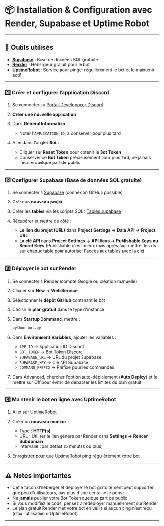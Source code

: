 # 📦 Installation & Configuration avec Render, Supabase et Uptime Robot

---

## 🚀 Outils utilisés

* **[Supabase](https://supabase.com/)** : Base de données SQL gratuite
* **[Render](https://render.com/)** : Hébergeur gratuit pour le bot
* **[UptimeRobot](https://uptimerobot.com/)** : Service pour pinger régulièrement le bot et le maintenir actif

---

### 1️⃣ Créer et configurer l’application Discord

1. Se connecter au [Portail Développeur Discord](https://discord.com/developers/applications)
2. **Créer une nouvelle application**
3. Dans **General Information** :

   * Noter l’`APPLICATION ID`, à conserver pour plus tard
4. Aller dans l’onglet **Bot** :

   * Cliquer sur **Reset Token** pour obtenir le **Bot Token**
   * Conserver ce **Bot Token** précieusement pour plus tard, ne jamais l'écrire quelque part de public

---

### 2️⃣ Configurer Supabase (Base de données SQL gratuite)

1. Se connecter à [Supabase](https://supabase.com/) (connexion GitHub possible)
2. Créer un **nouveau projet**
3. Créer les **tables** via les scripts SQL :
[Tables supabase](assets/SQL_des_tables_supabase)
4. Récupérer et mettre de côté :

   * **Le lien du projet (URL)** dans **Project Settings → Data API → Project URL**
   * **La clé API**  dans **Project Settings → API Keys → Publishable Keys ou Secret Keys** (Publishable c'est mieux mais après faut mettre des rls sur chaque table pour autoriser l'accès aux tables avec la clé)
---

### 3️⃣ Déployer le bot sur Render

1. Se connecter à [Render](https://render.com/) (compte Google ou création manuelle)
2. Cliquer sur **New → Web Service**
3. Sélectionner le **dépôt GitHub** contenant le bot
4. Choisir le **plan gratuit** dans le type d'instance
5. Dans **Startup Command**, mettre :

   ```bash
   python bot.py
   ```
6. Dans **Environment Variables**, ajouter les variables :

   * `APP_ID` → Application ID Discord
   * `BOT_TOKEN` → Bot Token Discord
   * `SUPABASE_URL` → URL du projet Supabase
   * `SUPABASE_KEY` → Clé API Supabase
   *  `COMMAND_PREFIX` → Préfixe pour les commandes 
7. Dans Advanced, chercher l’option auto-déploiement (**Auto Deploy**) et le mettre sur Off pour éviter de dépasser les limites du plan gratuit

---

### 4️⃣ Maintenir le bot en ligne avec UptimeRobot

1. Aller sur [UptimeRobot](https://uptimerobot.com/)
2. Créer un **nouveau monitor** :

   * Type : **HTTP(s)**
   * URL : Utiliser le lien généré par Render dans **Settings → Render Subdomain** 
   * Intervalle : par défaut (5 minutes ou plus)
3. Enregistrer pour que UptimeRobot ping régulièrement votre bot

---

## ⚠️ Notes importantes

* Cette façon d'héberger et déployer le bot gratuitement peut supporter que peu d'utilisateurs, pas plus d'une centaine je pense
* Ne **jamais** publier votre Bot Token quelque part de public
* Si vous modifiez le code, pensez à redéployer manuellement sur Render
* Le plan gratuit Render met votre bot en veille si aucun ping n’est reçu (d’où l’utilisation d’UptimeRobot)

---


